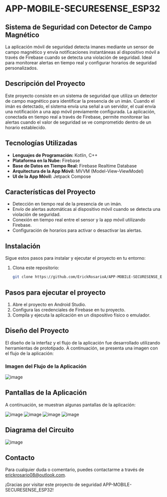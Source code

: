 # APP-MOBILE-SECURESENSE_ESP32
## Sistema de Seguridad con Detector de Campo Magnético
La aplicación móvil de seguridad detecta imanes mediante un sensor de campo magnético y envía notificaciones instantáneas al dispositivo móvil a través de Firebase cuando se detecta una violación de seguridad. Ideal para monitorear alertas en tiempo real y configurar horarios de seguridad personalizados.

## Descripción del Proyecto
Este proyecto consiste en un sistema de seguridad que utiliza un detector de campo magnético para identificar la presencia de un imán. Cuando el imán es detectado, el sistema envía una señal a un servidor, el cual envía una notificación a una app móvil previamente configurada. La aplicación, conectada en tiempo real a través de Firebase, permite monitorear las alertas cuando el valor de seguridad se ve comprometido dentro de un horario establecido.

## Tecnologías Utilizadas

- **Lenguajes de Programación:** Kotlin, C++
- **Plataforma en la Nube:** Firebase
- **Base de Datos en Tiempo Real:** Firebase Realtime Database
- **Arquitectura de la App Móvil:** MVVM (Model-View-ViewModel)
- **UI de la App Móvil:** Jetpack Compose

## Características del Proyecto

- Detección en tiempo real de la presencia de un imán.
- Envío de alertas automáticas al dispositivo móvil cuando se detecta una violación de seguridad.
- Conexión en tiempo real entre el sensor y la app móvil utilizando Firebase.
- Configuración de horarios para activar o desactivar las alertas.

## Instalación

Sigue estos pasos para instalar y ejecutar el proyecto en tu entorno:

1. Clona este repositorio:
   ```bash
   git clone https://github.com/ErickRosarioA/APP-MOBILE-SECURESENSE_ESP32.git
   
## Pasos para ejecutar el proyecto

1. Abre el proyecto en Android Studio.
2. Configura las credenciales de Firebase en tu proyecto.
3. Compila y ejecuta la aplicación en un dispositivo físico o emulador.

## Diseño del Proyecto

El diseño de la interfaz y el flujo de la aplicación fue desarrollado utilizando herramientas de prototipado. A continuación, se presenta una imagen con el flujo de la aplicación:

### Imagen del Flujo de la Aplicación
![image](https://github.com/user-attachments/assets/863ebfae-3337-4d88-921f-07502ff89280)


## Pantallas de la Aplicación
A continuación, se muestran algunas pantallas de la aplicación:

![image](https://github.com/user-attachments/assets/8ef56c30-d81b-42db-9522-126e21c7c0a2)
![image](https://github.com/user-attachments/assets/160426b3-c531-497b-8d3a-871b596d8989)
![image](https://github.com/user-attachments/assets/18ee8db4-a105-4784-9417-6c13dc5927e2)
![image](https://github.com/user-attachments/assets/87464817-c1ab-4aa6-8a1c-31fbd2db612b)


## Diagrama del Circuito
![image](https://github.com/user-attachments/assets/6c9510b8-265d-4705-bbc7-ded202a14fca)

## Contacto
Para cualquier duda o comentario, puedes contactarme a través de [erickrosario08@outlook.com](mailto:erickrosario08@outlook.com).

¡Gracias por visitar este proyecto de seguridad APP-MOBILE-SECURESENSE_ESP32!

